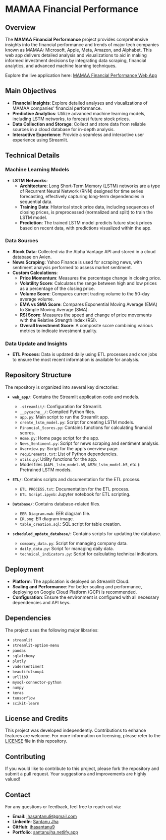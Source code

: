 # MAMAA Financial Performance

## Overview

The **MAMAA Financial Performance** project provides comprehensive insights into the financial performance and trends of major tech companies known as MAMAA: Microsoft, Apple, Meta, Amazon, and Alphabet. This web app delivers detailed analysis and visualizations to aid in making informed investment decisions by integrating data scraping, financial analytics, and advanced machine learning techniques.

Explore the live application here: [MAMAA Financial Performance Web App](https://mamaa-financial-performance.streamlit.app/)

## Main Objectives

- **Financial Insights**: Explore detailed analyses and visualizations of MAMAA companies' financial performance.
- **Predictive Analytics**: Utilize advanced machine learning models, including LSTM networks, to forecast future stock prices.
- **Data Collection and Storage**: Collect and store data from reliable sources in a cloud database for in-depth analysis.
- **Interactive Experience**: Provide a seamless and interactive user experience using Streamlit.

## Technical Details

### Machine Learning Models

- **LSTM Networks**:
  - **Architecture**: Long Short-Term Memory (LSTM) networks are a type of Recurrent Neural Network (RNN) designed for time series forecasting, effectively capturing long-term dependencies in sequential data.
  - **Training Data**: Historical stock price data, including sequences of closing prices, is preprocessed (normalized and split) to train the LSTM model.
  - **Prediction**: The trained LSTM model predicts future stock prices based on recent data, with predictions visualized within the app.

### Data Sources

- **Stock Data**: Collected via the Alpha Vantage API and stored in a cloud database on Avien.
- **News Scraping**: Yahoo Finance is used for scraping news, with sentiment analysis performed to assess market sentiment.
- **Custom Calculations**:
  - **Price Momentum**: Measures the percentage change in closing price.
  - **Volatility Score**: Calculates the range between high and low prices as a percentage of the closing price.
  - **Volume Score**: Compares current trading volume to the 50-day average volume.
  - **EMA vs SMA Score**: Compares Exponential Moving Average (EMA) to Simple Moving Average (SMA).
  - **RSI Score**: Measures the speed and change of price movements with the Relative Strength Index (RSI).
  - **Overall Investment Score**: A composite score combining various metrics to indicate investment quality.

### Data Update and Insights

- **ETL Process**: Data is updated daily using ETL processes and cron jobs to ensure the most recent information is available for analysis.

## Repository Structure

The repository is organized into several key directories:

- **`web_app/`**: Contains the Streamlit application code and models.
  - `.streamlit/`: Configuration for Streamlit.
  - `__pycache__/`: Compiled Python files.
  - `app.py`: Main script to run the Streamlit app.
  - `create_lstm_model.py`: Script for creating LSTM models.
  - `Financial_Scores.py`: Contains functions for calculating financial scores.
  - `Home.py`: Home page script for the app.
  - `News_Sentiment.py`: Script for news scraping and sentiment analysis.
  - `Overview.py`: Script for the app's overview page.
  - `requirements.txt`: List of Python dependencies.
  - `utils.py`: Utility functions for the app.
  - Model files (`AAPL_lstm_model.h5`, `AMZN_lstm_model.h5`, etc.): Pretrained LSTM models.

- **`ETL/`**: Contains scripts and documentation for the ETL process.
  - `ETL PROCESS.txt`: Documentation for the ETL process.
  - `ETL Script.ipynb`: Jupyter notebook for ETL scripting.

- **`Database/`**: Contains database-related files.
  - `EER Diagram.mwb`: EER diagram file.
  - `ER.png`: ER diagram image.
  - `table_creation.sql`: SQL script for table creation.

- **`scheduled_update_database/`**: Contains scripts for updating the database.
  - `company_data.py`: Script for managing company data.
  - `daily_data.py`: Script for managing daily data.
  - `technical_indicators.py`: Script for calculating technical indicators.

## Deployment

- **Platform**: The application is deployed on Streamlit Cloud.
- **Scaling and Performance**: For better scaling and performance, deploying on Google Cloud Platform (GCP) is recommended.
- **Configuration**: Ensure the environment is configured with all necessary dependencies and API keys.

## Dependencies

The project uses the following major libraries:

- `streamlit`
- `streamlit-option-menu`
- `pandas`
- `sqlalchemy`
- `plotly`
- `vadersentiment`
- `beautifulsoup4`
- `urllib3`
- `mysql-connector-python`
- `numpy`
- `keras`
- `tensorflow`
- `scikit-learn`

## License and Credits

This project was developed independently. Contributions to enhance features are welcome. For more information on licensing, please refer to the [LICENSE](LICENSE) file in this repository.

## Contributing

If you would like to contribute to this project, please fork the repository and submit a pull request. Your suggestions and improvements are highly valued!

## Contact

For any questions or feedback, feel free to reach out via:

- **Email**: [jhasantanu9@gmail.com](mailto:jhasantanu9@gmail.com)
- **LinkedIn**: [Santanu Jha](https://www.linkedin.com/in/santanu-jha-845510292/)
- **GitHub**: [jhasantanu9](https://github.com/jhasantanu9)
- **Portfolio**: [santanujha.netlify.app](https://santanujha.netlify.app)
